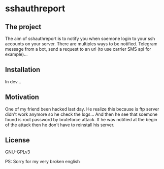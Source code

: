 # sshauthreport
## The project

The aim of sshauthreport is to notify you when soemone login to your ssh accounts on your server.
There are multiples ways to be notified. Telegram message from a bot, send a request to an url (to use carrier SMS api for example)...

## Installation
In dev...

## Motivation
One of my friend been hacked last day. He realize this because is ftp server didn't work anymore so he check the logs...
And then he see that soemone found is root password by bruteforce attack.
If he was notified at the begin of the attack then he don't have to reinstall his server.

## License
GNU-GPLv3

PS: Sorry for my very broken english
